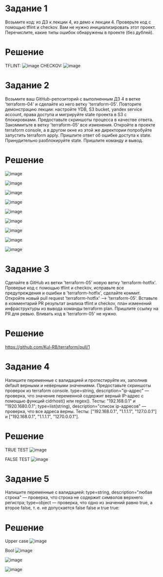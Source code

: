 # Задание 1
Возьмите код:
из ДЗ к лекции 4,
из демо к лекции 4.
Проверьте код с помощью tflint и checkov. Вам не нужно инициализировать этот проект.
Перечислите, какие типы ошибок обнаружены в проекте (без дублей).
# Решение
TFLINT:
![image](https://github.com/Kul-RB/terraform/assets/53901269/d95960d8-28ea-40e5-83cb-eae3088ac965)
CHECKOV:
![image](https://github.com/Kul-RB/terraform/assets/53901269/f8ce9501-d036-4f3a-8080-792667616557)

# Задание 2
Возьмите ваш GitHub-репозиторий с выполненным ДЗ 4 в ветке 'terraform-04' и сделайте из него ветку 'terraform-05'.
Повторите демонстрацию лекции: настройте YDB, S3 bucket, yandex service account, права доступа и мигрируйте state проекта в S3 с блокировками. Предоставьте скриншоты процесса в качестве ответа.
Закоммитьте в ветку 'terraform-05' все изменения.
Откройте в проекте terraform console, а в другом окне из этой же директории попробуйте запустить terraform apply.
Пришлите ответ об ошибке доступа к state.
Принудительно разблокируйте state. Пришлите команду и вывод.

# Решение
![image](https://github.com/Kul-RB/terraform/assets/53901269/4f85c6ad-d29e-4545-bc18-3db833876d4a)


![image](https://github.com/Kul-RB/terraform/assets/53901269/da71f6fb-41b7-49e1-b1df-52e05e332e18)

![image](https://github.com/Kul-RB/terraform/assets/53901269/96dcfe7f-d92e-4c53-8bc4-25720b5e5048)

![image](https://github.com/Kul-RB/terraform/assets/53901269/23cd4ab8-adcf-4756-97b0-fe05f32c08b3)

![image](https://github.com/Kul-RB/terraform/assets/53901269/6dd73ce3-3e34-4964-92df-1abf696d15ab)

![image](https://github.com/Kul-RB/terraform/assets/53901269/ce5e6172-408f-4ee9-80e6-be012718968c)

![image](https://github.com/Kul-RB/terraform/assets/53901269/173311a7-e669-47bc-bd96-8524ab02839e)

![image](https://github.com/Kul-RB/terraform/assets/53901269/efe5c1fe-de96-4290-91e8-d94829e3217d)

![image](https://github.com/Kul-RB/terraform/assets/53901269/dedd046f-3abc-4fb4-8a20-3da7c0fb4a0d)

# Задание 3
Сделайте в GitHub из ветки 'terraform-05' новую ветку 'terraform-hotfix'.
Проверье код с помощью tflint и checkov, исправьте все предупреждения и ошибки в 'terraform-hotfix', сделайте коммит.
Откройте новый pull request 'terraform-hotfix' --> 'terraform-05'.
Вставьте в комментарий PR результат анализа tflint и checkov, план изменений инфраструктуры из вывода команды terraform plan.
Пришлите ссылку на PR для ревью. Вливать код в 'terraform-05' не нужно.

# Решение

https://github.com/Kul-RB/terraform/pull/1

# Задание 4

Напишите переменные с валидацией и протестируйте их, заполнив default верными и неверными значениями. Предоставьте скриншоты проверок из terraform console.
type=string, description="ip-адрес" — проверка, что значение переменной содержит верный IP-адрес с помощью функций cidrhost() или regex(). Тесты: "192.168.0.1" и "1920.1680.0.1";
type=list(string), description="список ip-адресов" — проверка, что все адреса верны. Тесты: ["192.168.0.1", "1.1.1.1", "127.0.0.1"] и ["192.168.0.1", "1.1.1.1", "1270.0.0.1"].

# Решение
TRUE TEST
![image](https://github.com/Kul-RB/terraform/assets/53901269/90146737-5617-4f4a-a77b-6f63eda603ee)

FALSE TEST
![image](https://github.com/Kul-RB/terraform/assets/53901269/5cf70eae-fed1-4c7d-8699-6b07d0965e02)

# Задание 5
Напишите переменные с валидацией:
type=string, description="любая строка" — проверка, что строка не содержит символов верхнего регистра;
type=object — проверка, что одно из значений равно true, а второе false, т. е. не допускается false false и true true:

# Решение
Upper case
![image](https://github.com/Kul-RB/terraform/assets/53901269/a2b17a45-9e38-49d8-a6a4-bee9b2f78406)

Bool
![image](https://github.com/Kul-RB/terraform/assets/53901269/fa2cc3b7-532d-4b68-8709-4e875febb0a6)

![image](https://github.com/Kul-RB/terraform/assets/53901269/13a2d56b-3c5a-40de-9d7e-69b0922420e2)

![image](https://github.com/Kul-RB/terraform/assets/53901269/f4f96fa6-98a3-4bbe-93b4-d8be33260299)








